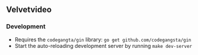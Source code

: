 ## Velvetvideo

### Development
* Requires the `codegangta/gin` library: `go get github.com/codegangsta/gin`
* Start the auto-reloading development server by running `make dev-server`
